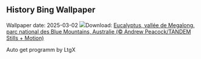 ## History Bing Wallpaper
Wallpaper date: 2025-03-02
![](https://www.bing.com/th?id=OHR.EucalyptusForest_FR-FR3221720443_UHD.jpg&w=1000)Download: [Eucalyptus, vallée de Megalong, parc national des Blue Mountains, Australie (© Andrew Peacock/TANDEM Stills + Motion)](https://www.bing.com/th?id=OHR.EucalyptusForest_FR-FR3221720443_UHD.jpg)

Auto get programm by LtgX
